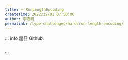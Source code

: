 ```yaml
---
title: ➖ RunLengthEncoding
createTime: 2022/12/01 07:50:06
author: 李嘉明
permalink: /type-challenges/hard/run-length-encoding/
---
```


::: info 题目
Github: []()

```ts

```

:::
